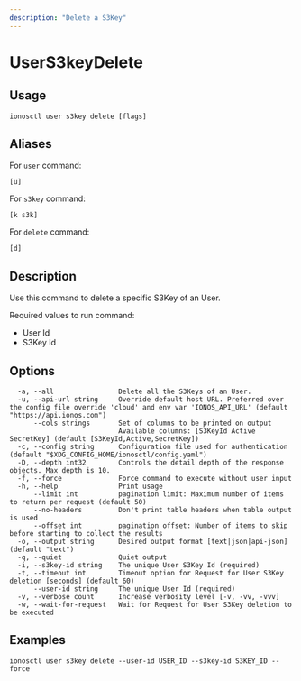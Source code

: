 ```yaml
---
description: "Delete a S3Key"
---
```


# UserS3keyDelete

## Usage

```text
ionosctl user s3key delete [flags]
```

## Aliases

For `user` command:

```text
[u]
```

For `s3key` command:

```text
[k s3k]
```

For `delete` command:

```text
[d]
```

## Description

Use this command to delete a specific S3Key of an User.

Required values to run command:

* User Id
* S3Key Id

## Options

```text
  -a, --all                Delete all the S3Keys of an User.
  -u, --api-url string     Override default host URL. Preferred over the config file override 'cloud' and env var 'IONOS_API_URL' (default "https://api.ionos.com")
      --cols strings       Set of columns to be printed on output 
                           Available columns: [S3KeyId Active SecretKey] (default [S3KeyId,Active,SecretKey])
  -c, --config string      Configuration file used for authentication (default "$XDG_CONFIG_HOME/ionosctl/config.yaml")
  -D, --depth int32        Controls the detail depth of the response objects. Max depth is 10.
  -f, --force              Force command to execute without user input
  -h, --help               Print usage
      --limit int          pagination limit: Maximum number of items to return per request (default 50)
      --no-headers         Don't print table headers when table output is used
      --offset int         pagination offset: Number of items to skip before starting to collect the results
  -o, --output string      Desired output format [text|json|api-json] (default "text")
  -q, --quiet              Quiet output
  -i, --s3key-id string    The unique User S3Key Id (required)
  -t, --timeout int        Timeout option for Request for User S3Key deletion [seconds] (default 60)
      --user-id string     The unique User Id (required)
  -v, --verbose count      Increase verbosity level [-v, -vv, -vvv]
  -w, --wait-for-request   Wait for Request for User S3Key deletion to be executed
```

## Examples

```text
ionosctl user s3key delete --user-id USER_ID --s3key-id S3KEY_ID --force
```

